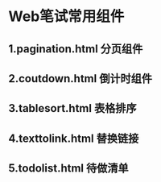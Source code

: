 # Web笔试常用组件
## 1.pagination.html 分页组件
## 2.coutdown.html 倒计时组件
## 3.tablesort.html 表格排序
## 4.texttolink.html 替换链接
## 5.todolist.html 待做清单
